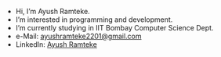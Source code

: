 - Hi, I’m Ayush Ramteke.
- I’m interested in programming and development.
- I’m currently studying in IIT Bombay Computer Science Dept.
- e-Mail: ayushramteke2201@gmail.com
- LinkedIn: [Ayush Ramteke](https://www.linkedin.com/in/ayush-ramteke-4106a422b/)

<!---
CodeineX/CodeineX is a ✨ special ✨ repository because its `README.md` (this file) appears on your GitHub profile.
You can click the Preview link to take a look at your changes.
--->

